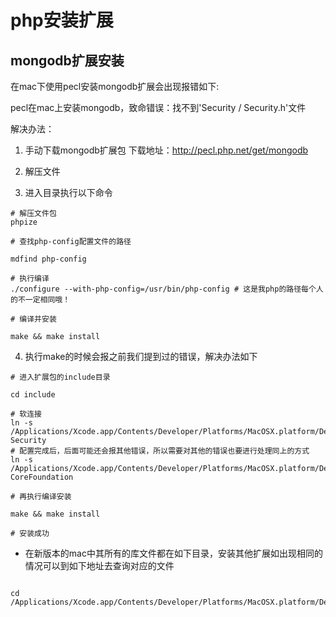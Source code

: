 # php安装扩展

## mongodb扩展安装

在mac下使用pecl安装mongodb扩展会出现报错如下:

pecl在mac上安装mongodb，致命错误：找不到'Security / Security.h'文件

解决办法：

1. 手动下载mongodb扩展包 下载地址：http://pecl.php.net/get/mongodb

2. 解压文件

3. 进入目录执行以下命令

```shell
# 解压文件包
phpize

# 查找php-config配置文件的路径

mdfind php-config

# 执行编译
./configure --with-php-config=/usr/bin/php-config # 这是我php的路径每个人的不一定相同哦！

# 编译并安装

make && make install

```

4. 执行make的时候会报之前我们提到过的错误，解决办法如下

```
# 进入扩展包的include目录

cd include

# 软连接
ln -s /Applications/Xcode.app/Contents/Developer/Platforms/MacOSX.platform/Developer/SDKs/MacOSX.sdk/System/Library/Frameworks/Security.framework/Versions/A/Headers/ Security
# 配置完成后，后面可能还会报其他错误，所以需要对其他的错误也要进行处理同上的方式
ln -s /Applications/Xcode.app/Contents/Developer/Platforms/MacOSX.platform/Developer/SDKs/MacOSX.sdk/System/Library/Frameworks/CoreFoundation.framework/Versions/A/Headers CoreFoundation

# 再执行编译安装

make && make install

# 安装成功

```

* 在新版本的mac中其所有的库文件都在如下目录，安装其他扩展如出现相同的情况可以到如下地址去查询对应的文件

```

cd /Applications/Xcode.app/Contents/Developer/Platforms/MacOSX.platform/Developer/SDKs/MacOSX.sdk/System/Library/Frameworks

```

